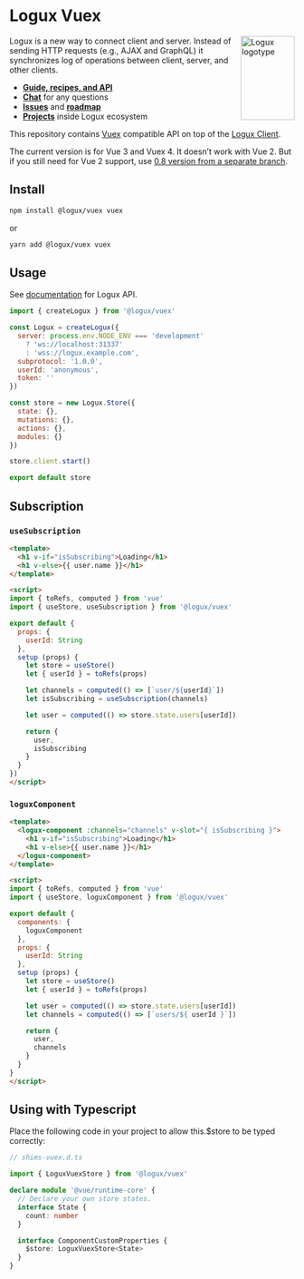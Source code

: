 # Logux Vuex

<img align="right" width="95" height="148" title="Logux logotype"
     src="https://logux.io/branding/logotype.svg">

Logux is a new way to connect client and server. Instead of sending
HTTP requests (e.g., AJAX and GraphQL) it synchronizes log of operations
between client, server, and other clients.

* **[Guide, recipes, and API](https://logux.io/)**
* **[Chat](https://gitter.im/logux/logux)** for any questions
* **[Issues](https://github.com/logux/logux/issues)**
  and **[roadmap](https://github.com/logux/logux/projects/1)**
* **[Projects](https://logux.io/guide/architecture/parts/)**
  inside Logux ecosystem

This repository contains [Vuex] compatible API on top of the [Logux Client].

The current version is for Vue 3 and Vuex 4. It doesn’t work with Vue 2.
But if you still need for Vue 2 support, use [0.8 version from a separate branch](https://github.com/logux/vuex/tree/0.8).

[Vuex]: https://vuex.vuejs.org
[Logux Client]: https://github.com/logux/client
[logux.io]: https://logux.io/

## Install

```sh
npm install @logux/vuex vuex
```
or
```sh
yarn add @logux/vuex vuex
```

## Usage

See [documentation] for Logux API.

[documentation]: https://github.com/logux/docs

```js
import { createLogux } from '@logux/vuex'

const Logux = createLogux({
  server: process.env.NODE_ENV === 'development'
    ? 'ws://localhost:31337'
    : 'wss://logux.example.com',
  subprotocol: '1.0.0',
  userId: 'anonymous',
  token: ''
})

const store = new Logux.Store({
  state: {},
  mutations: {},
  actions: {},
  modules: {}
})

store.client.start()

export default store
```

## Subscription

### `useSubscription`

```html
<template>
  <h1 v-if="isSubscribing">Loading</h1>
  <h1 v-else>{{ user.name }}</h1>
</template>

<script>
import { toRefs, computed } from 'vue'
import { useStore, useSubscription } from '@logux/vuex'

export default {
  props: {
    userId: String
  },
  setup (props) {
    let store = useStore()
    let { userId } = toRefs(props)

    let channels = computed(() => [`user/${userId}`])
    let isSubscribing = useSubscription(channels)

    let user = computed(() => store.state.users[userId])

    return {
      user,
      isSubscribing
    }
  }
})
</script>
```

### `loguxComponent`

```html
<template>
  <logux-component :channels="channels" v-slot="{ isSubscribing }">
    <h1 v-if="isSubscribing">Loading</h1>
    <h1 v-else>{{ user.name }}</h1>
  </logux-component>
</template>

<script>
import { toRefs, computed } from 'vue'
import { useStore, loguxComponent } from '@logux/vuex'

export default {
  components: {
    loguxComponent
  },
  props: {
    userId: String
  },
  setup (props) {
    let store = useStore()
    let { userId } = toRefs(props)

    let user = computed(() => store.state.users[userId])
    let channels = computed(() => [`users/${ userId }`])

    return {
      user,
      channels
    }
  }
}
</script>
```

## Using with Typescript

Place the following code in your project to allow this.$store to be typed correctly:

```ts
// shims-vuex.d.ts

import { LoguxVuexStore } from '@logux/vuex'

declare module '@vue/runtime-core' {
  // Declare your own store states.
  interface State {
    count: number
  }

  interface ComponentCustomProperties {
    $store: LoguxVuexStore<State>
  }
}
```
